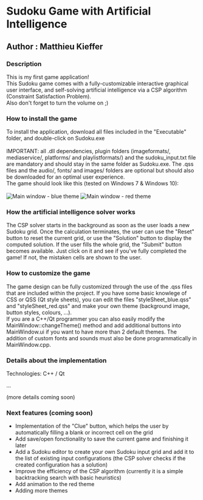 
# Sudoku Game with Artificial Intelligence
## Author : Matthieu Kieffer

### Description
This is my first game application!<br/> 
This Sudoku game comes with a fully-customizable interactive graphical user interface, and self-solving artificial intelligence via a CSP algorithm (Constraint Satisfaction Problem).<br/>
Also don't forget to turn the volume on ;)

### How to install the game
To install the application, download all files included in the "Executable" folder, and double-click on Sudoku.exe<br/><br/>
IMPORTANT: all .dll dependencies, plugin folders (imageformats/, mediaservice/, platforms/ and playlistformats/) and the sudoku_input.txt file are mandatory and should stay in the same folder as Sudoku.exe. The .qss files and the audio/, fonts/ and images/ folders are optional but should also be downloaded for an optimal user experience.<br/>
The game should look like this (tested on Windows 7 & Windows 10):
<br/><br/>
![Main window - blue theme](https://user-images.githubusercontent.com/25090342/30785561-c9d811cc-a168-11e7-975a-f9d89324bdbd.PNG "Main window - blue theme")
![Main window - red theme](https://user-images.githubusercontent.com/25090342/30785562-c9d82ce8-a168-11e7-9cab-b1e1443f13ab.PNG "Main window - red theme")

### How the artificial intelligence solver works
The CSP solver starts in the background as soon as the user loads a new Sudoku grid. Once the calculation terminates, the user can use the "Reset" button to reset the current grid, or use the "Solution" button to display the computed solution. If the user fills the whole grid, the "Submit" button becomes available. Just click on it and see if you've fully completed the game! If not, the mistaken cells are shown to the user.

### How to customize the game
The game design can be fully customized through the use of the .qss files that are included within the project.
If you have some basic knowlege of CSS or QSS (Qt style sheets), you can edit the files "styleSheet_blue.qss" and "styleSheet_red.qss" and make your own theme (background image, button styles, colours, ...).<br/>
If you are a C++/Qt programmer you can also easily modify the MainWindow::changeTheme() method and add additional buttons into MainWindow.ui if you want to have more than 2 default themes. The addition of custom fonts and sounds must also be done programmatically in MainWindow.cpp.

### Details about the implementation
Technologies: C++ / Qt

...

(more details coming soon)

### Next features (coming soon)
- Implementation of the "Clue" button, which helps the user by automatically filling a blank or incorrect cell on the grid<br/>
- Add save/open fonctionality to save the current game and finishing it later
- Add a Sudoku editor to create your own Sudoku input grid and add it to the list of existing input configurations (the CSP solver checks if the created configuration has a solution) 
- Improve the efficiency of the CSP algorithm (currently it is a simple backtracking search with basic heuristics)
- Add animation to the red theme
- Adding more themes
